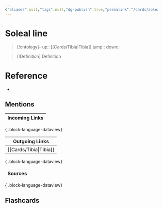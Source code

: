 ```yaml
---
{"aliases":null,"tags":null,"dg-publish":true,"permalink":"/cards/soleal-line/","dgPassFrontmatter":true}
---
```


# Soleal line

> [!ontology]-
> up:: [[Cards/Tibia\|Tibia]]
> jump:: 
> down:: 

> [!Definition] Definition

# Reference

- 

## Mentions

| Incoming Links |
| -------------- |

{ .block-language-dataview}

| Outgoing Links            |
| ------------------------- |
| [[Cards/Tibia\|Tibia]] |

{ .block-language-dataview}

| Sources |
| ------- |

{ .block-language-dataview}

## Flashcards